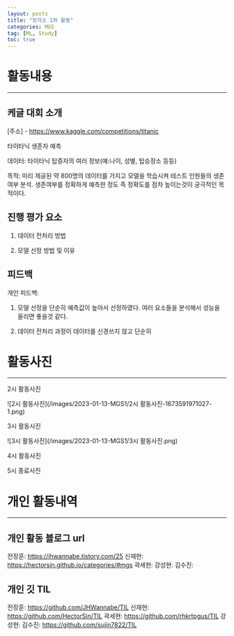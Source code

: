 ```yaml
---
layout: posts
title: "모각소 1차 활동"
categories: MGS
tag: [ML, Study]
toc: true
---
```


# 활동내용

---

## 케글 대회 소개

[주소] - https://www.kaggle.com/competitions/titanic

타이타닉 생존자 예측

데이터: 타이타닉 탑증자의 여러 정보(예:나이, 성별, 탑승장소 등등)

목적: 미리 제공된 약 800명의 데이터를 가지고 모델을 학습시켜 테스트 인원들의 생존여부 분석. 생존여부를 정확하게 예측한 정도 즉 정확도를 점차 높이는것이 궁극적인 목적이다.

## 진행 평가 요소

1. 데이터 전처리 방법

2. 모델 선정 방법 및 이유

## 피드백

개인 피드백:

1. 모델 선정을 단순히 예측값이 높아서 선정하였다. 여러 요소들을 분석해서 성능을 올리면 좋을것 같다.

2. 데이터 전처리 과정이 데이터를 신경쓰지 않고 단순히

# 활동사진

---

2시 활동사진

![2시 활동사진](/images/2023-01-13-MGS1/2시 활동사진-1673591971027-1.png)

3시 활동사진

![3시 활동사진](/images/2023-01-13-MGS1/3시 활동사진.png)

4시 활동사진

5시 종료사진

# 개인 활동내역

---

## 개인 활동 블로그 url

전장훈: https://jhwannabe.tistory.com/25
신재현: https://hectorsin.github.io/categories/#mgs
곽세현:
강성현:
김수진:

## 개인 깃 TIL

전장훈: https://github.com/JHWannabe/TIL
신재현: https://github.com/HectorSin/TIL
곽세현: https://github.com/rhkrtpgus/TIL
강성현:
김수진: https://github.com/sujin7822/TIL
